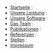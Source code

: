 * [Startseite](/start) :
* [Unsere&nbsp;Leistung](/unsere-leistung) :
* [Unsere&nbsp;Software](/unsere-software) :
* [Das&nbsp;Team](/das-team) :
* [Publikationen](/publikationen) :
* [Referenzen](/referenzen) :
* [Stellen](/stellen) :
* [Impressum](/kontakt)

